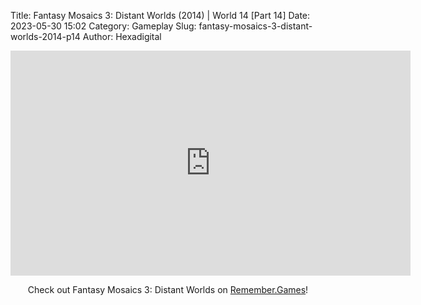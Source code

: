 Title: Fantasy Mosaics 3: Distant Worlds (2014) | World 14 [Part 14]
Date: 2023-05-30 15:02
Category: Gameplay
Slug: fantasy-mosaics-3-distant-worlds-2014-p14
Author: Hexadigital

<center><iframe src="https://www.youtube.com/embed/yo7LKPlQ0hg?feature=oembed" allow="accelerometer; autoplay; encrypted-media; gyroscope; picture-in-picture" width="640" height="360" frameborder="0"></iframe>

Check out Fantasy Mosaics 3: Distant Worlds on [Remember.Games](https://remember.games/game/7142/fantasy-mosaics-3-distant-worlds/)!</center>